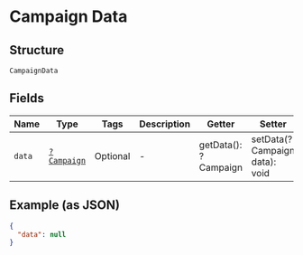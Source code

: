 
# Campaign Data

## Structure

`CampaignData`

## Fields

| Name | Type | Tags | Description | Getter | Setter |
|  --- | --- | --- | --- | --- | --- |
| `data` | [`?Campaign`](../../doc/models/campaign.md) | Optional | - | getData(): ?Campaign | setData(?Campaign data): void |

## Example (as JSON)

```json
{
  "data": null
}
```

